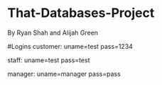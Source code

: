 # That-Databases-Project
By Ryan Shah and Alijah Green

#Logins
customer: uname=test pass=1234

staff: uname=test pass=test

manager: uname=manager pass=pass
